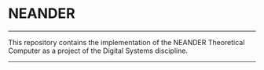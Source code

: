 # NEANDER
***
This repository contains the implementation of the NEANDER Theoretical Computer as a project of the Digital Systems discipline.
***
